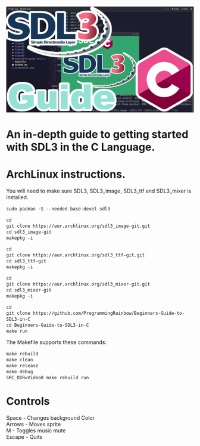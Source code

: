 ![Screenshot](screenshot.png)

# An in-depth guide to getting started with SDL3 in the C Language.

# ArchLinux instructions.
You will need to make sure SDL3, SDL3_image, SDL3_ttf and SDL3_mixer is installed.
```
sudo pacman -S --needed base-devel sdl3
```
```
cd
git clone https://aur.archlinux.org/sdl3_image-git.git
cd sdl3_image-git
makepkg -i
```
```
cd
git clone https://aur.archlinux.org/sdl3_ttf-git.git
cd sdl3_ttf-git
makepkg -i
```
```
cd
git clone https://aur.archlinux.org/sdl3_mixer-git.git
cd sdl3_mixer-git
makepkg -i
```
```
cd
git clone https://github.com/ProgrammingRainbow/Beginners-Guide-to-SDL3-in-C
cd Beginners-Guide-to-SDL3-in-C
make run
```
The Makefile supports these commands:
```
make rebuild
make clean
make release
make debug
SRC_DIR=Video8 make rebuild run
```
# Controls
Space - Changes background Color\
Arrows - Moves sprite\
M - Toggles music mute\
Escape - Quits
